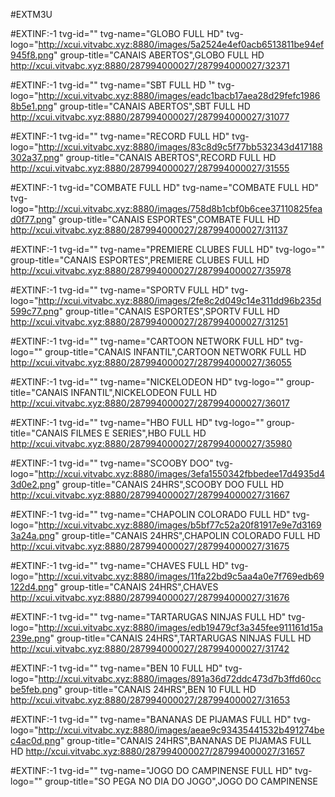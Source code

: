 #EXTM3U

#EXTINF:-1 tvg-id="" tvg-name="GLOBO FULL HD" tvg-logo="http://xcui.vitvabc.xyz:8880/images/5a2524e4ef0acb6513811be94ef945f8.png" group-title="CANAIS ABERTOS",GLOBO FULL HD
http://xcui.vitvabc.xyz:8880/287994000027/287994000027/32371

#EXTINF:-1 tvg-id="" tvg-name="SBT FULL HD ¹" tvg-logo="http://xcui.vitvabc.xyz:8880/images/eadc1bacb17aea28d29fefc19868b5e1.png" group-title="CANAIS ABERTOS",SBT FULL HD
http://xcui.vitvabc.xyz:8880/287994000027/287994000027/31077

#EXTINF:-1 tvg-id="" tvg-name="RECORD FULL HD" tvg-logo="http://xcui.vitvabc.xyz:8880/images/83c8d9c5f77bb532343d417188302a37.png" group-title="CANAIS ABERTOS",RECORD FULL HD
http://xcui.vitvabc.xyz:8880/287994000027/287994000027/31555

#EXTINF:-1 tvg-id="COMBATE FULL HD" tvg-name="COMBATE FULL HD" tvg-logo="http://xcui.vitvabc.xyz:8880/images/758d8b1cbf0b6cee37110825fead0f77.png" group-title="CANAIS ESPORTES",COMBATE FULL HD
http://xcui.vitvabc.xyz:8880/287994000027/287994000027/31137

#EXTINF:-1 tvg-id="" tvg-name="PREMIERE CLUBES FULL HD" tvg-logo="" group-title="CANAIS ESPORTES",PREMIERE CLUBES FULL HD
http://xcui.vitvabc.xyz:8880/287994000027/287994000027/35978


#EXTINF:-1 tvg-id="" tvg-name="SPORTV FULL HD" tvg-logo="http://xcui.vitvabc.xyz:8880/images/2fe8c2d049c14e311dd96b235d599c77.png" group-title="CANAIS ESPORTES",SPORTV FULL HD
http://xcui.vitvabc.xyz:8880/287994000027/287994000027/31251

#EXTINF:-1 tvg-id="" tvg-name="CARTOON NETWORK FULL HD" tvg-logo="" group-title="CANAIS INFANTIL",CARTOON NETWORK FULL HD
http://xcui.vitvabc.xyz:8880/287994000027/287994000027/36055

#EXTINF:-1 tvg-id="" tvg-name="NICKELODEON HD" tvg-logo="" group-title="CANAIS INFANTIL",NICKELODEON FULL HD
http://xcui.vitvabc.xyz:8880/287994000027/287994000027/36017

#EXTINF:-1 tvg-id="" tvg-name="HBO FULL HD" tvg-logo="" group-title="CANAIS FILMES E SERIES",HBO FULL HD
http://xcui.vitvabc.xyz:8880/287994000027/287994000027/35980

#EXTINF:-1 tvg-id="" tvg-name="SCOOBY DOO" tvg-logo="http://xcui.vitvabc.xyz:8880/images/3efa1550342fbbedee17d4935d43d0e2.png" group-title="CANAIS 24HRS",SCOOBY DOO FULL HD
http://xcui.vitvabc.xyz:8880/287994000027/287994000027/31667

#EXTINF:-1 tvg-id="" tvg-name="CHAPOLIN COLORADO FULL HD" tvg-logo="http://xcui.vitvabc.xyz:8880/images/b5bf77c52a20f81917e9e7d31693a24a.png" group-title="CANAIS 24HRS",CHAPOLIN COLORADO FULL HD
http://xcui.vitvabc.xyz:8880/287994000027/287994000027/31675

#EXTINF:-1 tvg-id="" tvg-name="CHAVES FULL HD" tvg-logo="http://xcui.vitvabc.xyz:8880/images/11fa22bd9c5aa4a0e7f769edb69122d4.png" group-title="CANAIS 24HRS",CHAVES
http://xcui.vitvabc.xyz:8880/287994000027/287994000027/31676 

#EXTINF:-1 tvg-id="" tvg-name="TARTARUGAS NINJAS FULL HD" tvg-logo="http://xcui.vitvabc.xyz:8880/images/edb19479cf3a345fee911161d15a239e.png" group-title="CANAIS 24HRS",TARTARUGAS NINJAS FULL HD
http://xcui.vitvabc.xyz:8880/287994000027/287994000027/31742

#EXTINF:-1 tvg-id="" tvg-name="BEN 10 FULL HD" tvg-logo="http://xcui.vitvabc.xyz:8880/images/891a36d72ddc473d7b3ffd60ccbe5feb.png" group-title="CANAIS 24HRS",BEN 10 FULL HD
http://xcui.vitvabc.xyz:8880/287994000027/287994000027/31653

#EXTINF:-1 tvg-id="" tvg-name="BANANAS DE PIJAMAS FULL HD" tvg-logo="http://xcui.vitvabc.xyz:8880/images/aeae9c93435441532b491274bec4ac0d.png" group-title="CANAIS 24HRS",BANANAS DE PIJAMAS FULL HD
http://xcui.vitvabc.xyz:8880/287994000027/287994000027/31657 

#EXTINF:-1 tvg-id="" tvg-name="JOGO DO CAMPINENSE FULL HD" tvg-logo="" group-title="SO PEGA NO DIA DO JOGO",JOGO DO CAMPINENSE
